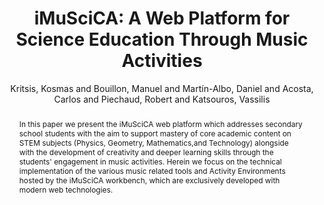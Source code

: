 ---
title: "iMuSciCA: A Web Platform for Science Education Through Music Activities"
abstract: "In this paper we present the iMuSciCA web platform which addresses secondary school students with the aim to support mastery of core academic content on STEM subjects (Physics, Geometry, Mathematics,and Technology) alongside with the development of creativity and deeper learning skills through the students' engagement in music activities. Herein we focus on the technical implementation of the various music related tools and Activity Environments hosted by the iMuSciCA workbench, which are exclusively developed with modern web technologies."
address: "Trondheim, Norway"
booktitle: "Proceedings of the International Web Audio Conference"
editor: "Xambó, Anna and Martín, Sara R. and Roma, Gerard"
month: "December"
publisher: "NTNU"
series: "WAC '19"
pages: "35--40"
id: "2019_24"
author: "Kritsis, Kosmas and Bouillon, Manuel and Martín-Albo, Daniel  and Acosta, Carlos and Piechaud, Robert and Katsouros, Vassilis"
webAuthor: "Kosmas Kritsis, Manuel Bouillon, Daniel  Martín-Albo, Carlos Acosta, Robert Piechaud, Vassilis Katsouros"
track: "Paper"
year: "2019"
tags: year2019
media: https://youtu.be/SivuZcmjRL8
pdflink: "/_data/papers/pdf/2019/2019_24.pdf"
ISSN: "2663-5844"
---